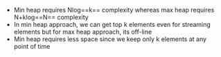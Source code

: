 - Min heap requires Nlog==k== complexity whereas max heap requires N+klog==N== complexity
- In min heap approach, we can get top k elements even for streaming elements but for max heap approach, its off-line
- Min heap requires less space since we keep only k elements at any point of time